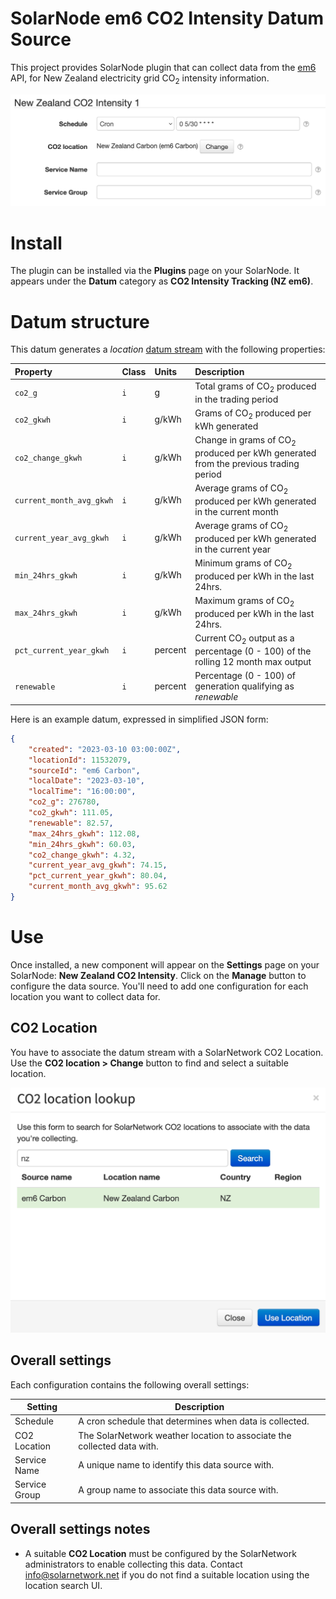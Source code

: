 # SolarNode em6 CO2 Intensity Datum Source

This project provides SolarNode plugin that can collect data from the [em6][em6]
API, for New Zealand electricity grid CO<sub>2</sub> intensity information.

<img alt="em6 CO2 Intensity settings UI" src="docs/solarnode-em6-co2-settings.png" width="688">

# Install

The plugin can be installed via the **Plugins** page on your SolarNode. It appears under
the **Datum** category as **CO2 Intensity Tracking (NZ em6)**.

# Datum structure

This datum generates a _location_ [datum stream][datum] with the following properties:

| Property | Class | Units | Description |
|:---------|:------|:------|:------------|
| `co2_g`                  | `i` | g | Total grams of CO<sub>2</sub> produced in the trading period |
| `co2_gkwh`               | `i` | g/kWh | Grams of CO<sub>2</sub> produced per kWh generated |
| `co2_change_gkwh`        | `i` | g/kWh | Change in grams of CO<sub>2</sub> produced per kWh generated from the previous trading period |
| `current_month_avg_gkwh` | `i` | g/kWh | Average grams of CO<sub>2</sub> produced per kWh generated in the current month
| `current_year_avg_gkwh`  | `i` | g/kWh | Average grams of CO<sub>2</sub> produced per kWh generated in the current year |
| `min_24hrs_gkwh`         | `i` | g/kWh | Minimum grams of CO<sub>2</sub> produced per kWh in the last 24hrs. |
| `max_24hrs_gkwh`         | `i` | g/kWh | Maximum grams of CO<sub>2</sub> produced per kWh in the last 24hrs. |
| `pct_current_year_gkwh`  | `i` | percent | Current CO<sub>2</sub> output as a percentage (0 - 100) of the rolling 12 month max output |
| `renewable`              | `i` | percent | Percentage (0 - 100) of generation qualifying as _renewable_ |

Here is an example datum, expressed in simplified JSON form:

```json
{
	"created": "2023-03-10 03:00:00Z",
	"locationId": 11532079,
	"sourceId": "em6 Carbon",
	"localDate": "2023-03-10",
	"localTime": "16:00:00",
	"co2_g": 276780,
	"co2_gkwh": 111.05,
	"renewable": 82.57,
	"max_24hrs_gkwh": 112.08,
	"min_24hrs_gkwh": 60.03,
	"co2_change_gkwh": 4.32,
	"current_year_avg_gkwh": 74.15,
	"pct_current_year_gkwh": 80.04,
	"current_month_avg_gkwh": 95.62
}
```

# Use

Once installed, a new component will appear on the **Settings** page on your SolarNode: **New
Zealand CO2 Intensity**.  Click on the **Manage** button to configure the data source. You'll need
to add one configuration for each location  you want to collect data for.

## CO2 Location

You have to associate the datum stream with a SolarNetwork CO2 Location. Use the **CO2 location >
Change** button to find and select a suitable location.

<img alt="CO2 location lookup UI" src="docs/solarnode-co2-location-lookup.png" width="552">

## Overall settings

Each configuration contains the following overall settings:

| Setting            | Description                                                                      |
|--------------------|----------------------------------------------------------------------------------|
| Schedule           | A cron schedule that determines when data is collected.                          |
| CO2 Location       | The SolarNetwork weather location to associate the collected data with.          |
| Service Name       | A unique name to identify this data source with.                                 |
| Service Group      | A group name to associate this data source with.                                 |

## Overall settings notes

 * A suitable **CO2 Location** must be configured by the SolarNetwork administrators to enable
   collecting this data. Contact info@solarnetwork.net if you do not find a suitable location
   using the location search UI.


[datum]: https://github.com/SolarNetwork/solarnetwork/wiki/SolarNet-API-global-objects#datum
[em6]: https://app.em6.co.nz/
